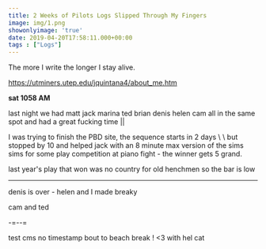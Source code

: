 ```yaml
---
title: 2 Weeks of Pilots Logs Slipped Through My Fingers
image: img/1.png
showonlyimage: 'true'
date: 2019-04-20T17:58:11.000+00:00
tags : ["Logs"]
---
```


The more I write the longer I stay alive.

<!--more-->

https://utminers.utep.edu/jquintana4/about_me.htm

**sat 1058 AM**

last night we had matt jack marina ted brian denis helen cam all in the same spot and had a great fucking time ||

I was trying to finish the PBD site, the sequence starts in 2 days \\ \\ but stopped by 10 and helped jack with an 8 minute max version of the sims sims for some play competition at piano fight - the winner gets 5 grand.

last year's play that won was no country for old henchmen so the bar is low

***

denis is over - helen and I made breaky

cam and ted

\-=--=

test cms no timestamp bout to beach break ! <3 with hel cat
